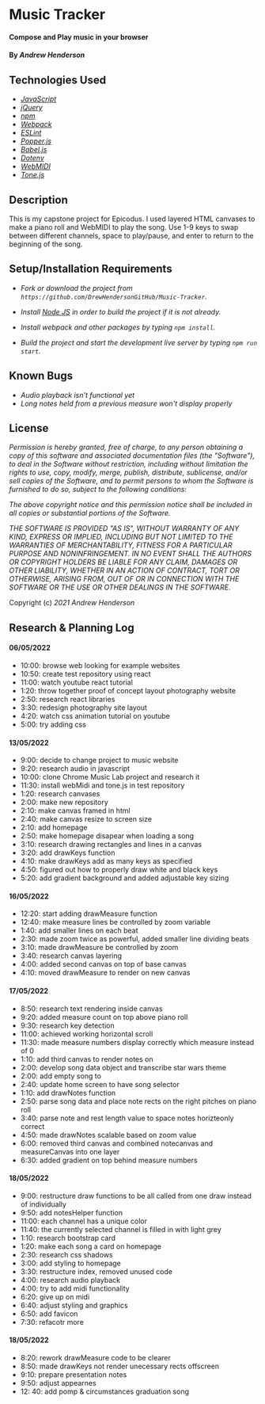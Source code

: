 # Music Tracker

#### Compose and Play music in your browser

#### By _**Andrew Henderson**_

## Technologies Used

* _[JavaScript](https://developer.mozilla.org/en-US/docs/Web/JavaScript)_
* _[jQuery](https://jquery.com/)_
* _[npm](https://www.npmjs.com)_
* _[Webpack](https://webpack.js.org)_
* _[ESLint](https://eslint.org)_
* _[Popper.js](https://popper.js.org/)_
* _[Babel.js](https://babeljs.io/)_
* _[Dotenv](https://www.npmjs.com/package/dotenv)_
* _[WebMIDI]()_
* _[Tone.js]()_

## Description

This is my capstone project for Epicodus. I used layered HTML canvases to make a piano roll and WebMIDI to play the song. Use 1-9 keys to swap between different channels, space to play/pause, and enter to return to the beginning of the song.

## Setup/Installation Requirements

* _Fork or download the project from ```https://github.com/DrewHendersonGitHub/Music-Tracker```._

* _Install [Node JS](https://nodejs.org) in order to build the project if it is not already._

* _Install webpack and other packages by typing ```npm install```._

* _Build the project and start the development live server by typing ```npm run start```._

## Known Bugs

* _Audio playback isn't functional yet_
* _Long notes held from a previous measure won't display properly_

## License

_Permission is hereby granted, free of charge, to any person obtaining a copy of this software and associated documentation files (the "Software"), to deal in the Software without restriction, including without limitation the rights to use, copy, modify, merge, publish, distribute, sublicense, and/or sell copies of the Software, and to permit persons to whom the Software is furnished to do so, subject to the following conditions:_

_The above copyright notice and this permission notice shall be included in all copies or substantial portions of the Software._

_THE SOFTWARE IS PROVIDED "AS IS", WITHOUT WARRANTY OF ANY KIND, EXPRESS OR IMPLIED, INCLUDING BUT NOT LIMITED TO THE WARRANTIES OF MERCHANTABILITY, FITNESS FOR A PARTICULAR PURPOSE AND NONINFRINGEMENT. IN NO EVENT SHALL THE AUTHORS OR COPYRIGHT HOLDERS BE LIABLE FOR ANY CLAIM, DAMAGES OR OTHER LIABILITY, WHETHER IN AN ACTION OF CONTRACT, TORT OR OTHERWISE, ARISING FROM, OUT OF OR IN CONNECTION WITH THE SOFTWARE OR THE USE OR OTHER DEALINGS IN THE SOFTWARE._

Copyright (c) _2021_ _Andrew Henderson_

## Research & Planning Log
#### 06/05/2022
* 10:00: browse web looking for example websites
* 10:50: create test repository using react
* 11:00: watch youtube react tutorial
* 1:20: throw together proof of concept layout photography website
* 2:50: research react libraries
* 3:30: redesign photography site layout
* 4:20: watch css animation tutorial on youtube
* 5:00: try adding css

#### 13/05/2022
* 9:00: decide to change project to music website
* 9:20: research audio in javascript
* 10:00: clone Chrome Music Lab project and research it
* 11:30: install webMidi and tone.js in test repository
* 1:20: research canvases
* 2:00: make new repository
* 2:10: make canvas framed in html
* 2:40: make canvas resize to screen size
* 2:10: add homepage
* 2:50: make homepage disapear when loading a song
* 3:10: research drawing rectangles and lines in a canvas
* 3:20: add drawKeys function
* 4:10: make drawKeys add as many keys as specified
* 4:50: figured out how to properly draw white and black keys
* 5:20: add gradient background and added adjustable key sizing

#### 16/05/2022
* 12:20: start adding drawMeasure function
* 12:40: make measure lines be controlled by zoom variable
* 1:40: add smaller lines on each beat
* 2:30: made zoom twice as powerful, added smaller line dividing beats
* 3:10: made drawMeasure be controlled by zoom
* 3:40: research canvas layering
* 4:00: added second canvas on top of base canvas
* 4:10: moved drawMeasure to render on new canvas

#### 17/05/2022
* 8:50: research text rendering inside canvas
* 9:20: added measure count on top above piano roll
* 9:30: research key detection
* 11:00: achieved working horizontal scroll
* 11:30: made measure numbers display correctly which measure instead of 0
* 1:10: add third canvas to render notes on
* 2:00: develop song data object and transcribe star wars theme
* 2:00: add empty song to
* 2:40: update home screen to have song selector
* 1:10: add drawNotes function
* 2:50: parse song data and place note rects on the right pitches on piano roll
* 3:40: parse note and rest length value to space notes horizteonly correct
* 4:50: made drawNotes scalable based on zoom value
* 6:00: removed third canvas and combined notecanvas and measureCanvas into one layer
* 6:30: added gradient on top behind measure numbers

#### 18/05/2022
* 9:00: restructure draw functions to be all called from one draw instead of individually
* 9:50: add notesHelper function
* 11:00: each channel has a unique color
* 11:40: the currently selected channel is filled in with light grey
* 1:10: research bootstrap card
* 1:20: make each song a card on homepage
* 2:30: research css shadows
* 3:00: add styling to homepage
* 3:30: restructure index, removed unused code
* 4:00: research audio playback
* 4:00: try to add midi functionality
* 6:20: give up on midi
* 6:40: adjust styling and graphics
* 6:50: add favicon
* 7:30: refacotr more 

#### 18/05/2022
* 8:20: rework drawMeasure code to be clearer
* 8:50: made drawKeys not render unecessary rects offscreen
* 9:10: prepare presentation notes
* 9:50: adjust appearnes
* 12: 40: add pomp & circumstances graduation song